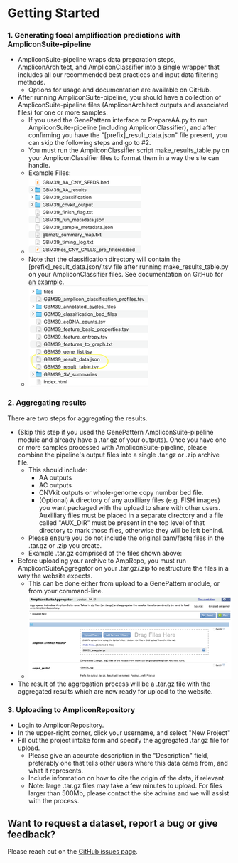 # Getting Started

### 1. Generating focal amplification predictions with AmpliconSuite-pipeline

* AmpliconSuite-pipeline wraps data preparation steps, AmpliconArchitect, and AmpliconClassifier into a single wrapper that includes all our recommended best practices and input data filtering methods.
    * Options for usage and documentation are available on GitHub.
* After running AmpliconSuite-pipeline, you should have a collection of AmpliconSuite-pipeline files (AmpliconArchitect outputs and associated files) for one or more samples.
    * If you used the GenePattern interface or PrepareAA.py to run AmpliconSuite-pipeline (including AmpliconClassifier), and after confirming you have the "[prefix]_result_data.json" file present, you can skip the following steps and go to #2.
    * You must run the AmpliconClassifier script make_results_table.py on your AmpliconClassifier files to format them in a way the site can handle.
    * Example Files:
    * ![img](img/screen_shot_2023-05-08_at_11.02.14_am-252x174.png)
    * Note that the classification directory will contain the [prefix]_result_data.json/.tsv file after running make_results_table.py on your AmpliconClassifier files. See documentation on GitHub for an example.
    * ![img](img/screen_shot_2023-05-08_at_11.17.18_am-269x227.png)

### 2. Aggregating results 

There are two steps for aggregating the results.

* (Skip this step if you used the GenePattern AmpliconSuite-pipeline module and already have a .tar.gz of your outputs). Once you have one or more samples processed with AmpliconSuite-pipeline, please combine the pipeline's output files into a single .tar.gz or .zip archive file.
  * This should include:
    * AA outputs
    * AC outputs
    * CNVkit outputs or whole-genome copy number bed file.
    * (Optional) A directory of any auxilliary files (e.g. FISH images) you want packaged with the upload to share with other users. Auxilliary files must be placed in a separate directory and a file called "AUX_DIR" must be present in the top level of that directory to mark those files, otherwise they will be left behind.
  * Please ensure you do not include the original bam/fastq files in the .tar.gz or .zip you create.
  * Example .tar.gz comprised of the files shown above: 
* Before uploading your archive to AmpRepo, you must run AmpliconSuiteAggregator on your .tar.gz/.zip to restructure the files in a way the website expects.
   * This can be done either from upload to a GenePattern module, or from your command-line.
   * ![img](img/screen_shot_2023-05-08_at_11.07.48_am-741x307.png)
* The result of the aggregation process will be a .tar.gz file with the aggregated results which are now ready for upload to the website.

### 3. Uploading to AmpliconRepository

* Login to AmpliconRepository.
* In the upper-right corner, click your username, and select "New Project"
* Fill out the project intake form and specify the aggregated .tar.gz file for upload.
  * Please give an accurate description in the "Description" field, preferably one that tells other users where this data came from, and what it represents.
  * Include information on how to cite the origin of the data, if relevant.
  * Note: large .tar.gz files may take a few minutes to upload. For files larger than 500Mb, please contact the site admins and we will assist with the process.

## Want to request a dataset, report a bug or give feedback?
Please reach out on the [GitHub issues page](https://github.com/AmpliconSuite/AmpliconRepository/issues).

